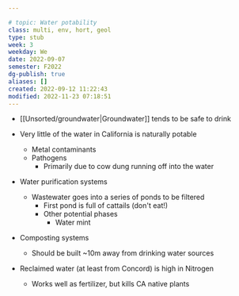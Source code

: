 ---
# topic: Water potability
class: multi, env, hort, geol
type: stub
week: 3
weekday: We
date: 2022-09-07
semester: F2022
dg-publish: true
aliases: []
created: 2022-09-12 11:22:43
modified: 2022-11-23 07:18:51
---

- [[Unsorted/groundwater\|Groundwater]] tends to be safe to drink
- Very little of the water in California is naturally potable
	- Metal contaminants
	- Pathogens
		- Primarily due to cow dung running off into the water

- Water purification systems
	- Wastewater goes into a series of ponds to be filtered
		- First pond is full of cattails (don't eat!)
		- Other potential phases
			- Water mint

- Composting systems
	- Should be built ~10m away from drinking water sources



- Reclaimed water (at least from Concord) is high in Nitrogen
	- Works well as fertilizer, but kills CA native plants